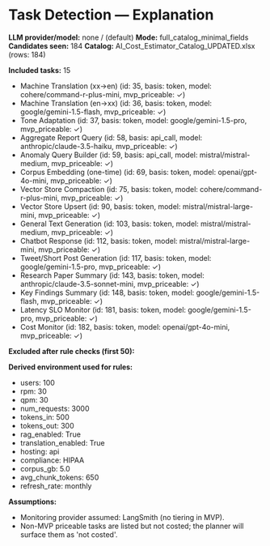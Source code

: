 # Task Detection — Explanation

**LLM provider/model:** none / (default)
**Mode:** full_catalog_minimal_fields
**Candidates seen:** 184
**Catalog:** AI_Cost_Estimator_Catalog_UPDATED.xlsx (rows: 184)

**Included tasks:** 15

- Machine Translation (xx→en)  (id: 35, basis: token, model: cohere/command-r-plus-mini, mvp_priceable: ✓)
- Machine Translation (en→xx)  (id: 36, basis: token, model: google/gemini-1.5-flash, mvp_priceable: ✓)
- Tone Adaptation  (id: 37, basis: token, model: google/gemini-1.5-pro, mvp_priceable: ✓)
- Aggregate Report Query  (id: 58, basis: api_call, model: anthropic/claude-3.5-haiku, mvp_priceable: ✓)
- Anomaly Query Builder  (id: 59, basis: api_call, model: mistral/mistral-medium, mvp_priceable: ✓)
- Corpus Embedding (one-time)  (id: 69, basis: token, model: openai/gpt-4o-mini, mvp_priceable: ✓)
- Vector Store Compaction  (id: 75, basis: token, model: cohere/command-r-plus-mini, mvp_priceable: ✓)
- Vector Store Upsert  (id: 90, basis: token, model: mistral/mistral-large-mini, mvp_priceable: ✓)
- General Text Generation  (id: 103, basis: token, model: mistral/mistral-medium, mvp_priceable: ✓)
- Chatbot Response  (id: 112, basis: token, model: mistral/mistral-large-mini, mvp_priceable: ✓)
- Tweet/Short Post Generation  (id: 117, basis: token, model: google/gemini-1.5-pro, mvp_priceable: ✓)
- Research Paper Summary  (id: 143, basis: token, model: anthropic/claude-3.5-sonnet-mini, mvp_priceable: ✓)
- Key Findings Summary  (id: 148, basis: token, model: google/gemini-1.5-flash, mvp_priceable: ✓)
- Latency SLO Monitor  (id: 181, basis: token, model: google/gemini-1.5-pro, mvp_priceable: ✓)
- Cost Monitor  (id: 182, basis: token, model: openai/gpt-4o-mini, mvp_priceable: ✓)

**Excluded after rule checks (first 50):**

**Derived environment used for rules:**
- users: 100
- rpm: 30
- qpm: 30
- num_requests: 3000
- tokens_in: 500
- tokens_out: 300
- rag_enabled: True
- translation_enabled: True
- hosting: api
- compliance: HIPAA
- corpus_gb: 5.0
- avg_chunk_tokens: 650
- refresh_rate: monthly

**Assumptions:**
- Monitoring provider assumed: LangSmith (no tiering in MVP).
- Non-MVP priceable tasks are listed but not costed; the planner will surface them as 'not costed'.
